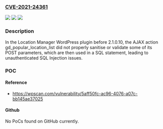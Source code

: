 ### [CVE-2021-24361](https://cve.mitre.org/cgi-bin/cvename.cgi?name=CVE-2021-24361)
![](https://img.shields.io/static/v1?label=Product&message=Location%20Manager&color=blue)
![](https://img.shields.io/static/v1?label=Version&message=2.1.0.10%3C%202.1.0.10%20&color=brighgreen)
![](https://img.shields.io/static/v1?label=Vulnerability&message=CWE-89%20SQL%20Injection&color=brighgreen)

### Description

In the Location Manager WordPress plugin before 2.1.0.10, the AJAX action gd_popular_location_list did not properly sanitise or validate some of its POST parameters, which are then used in a SQL statement, leading to unauthenticated SQL Injection issues.

### POC

#### Reference
- https://wpscan.com/vulnerability/5aff50fc-ac96-4076-a07c-bb145ae37025

#### Github
No PoCs found on GitHub currently.

